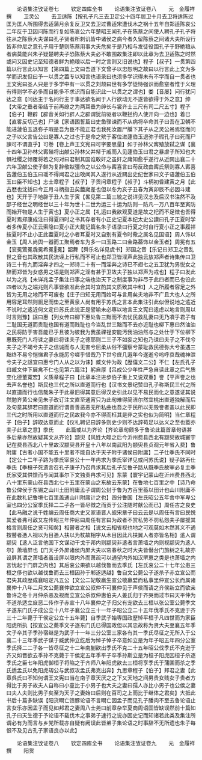 <!-- { "loadSidebar": true } -->

　　论语集注攷证卷七
　　钦定四库全书
　　论语集注攷证卷八
　　元　金履祥　撰
　　卫灵公
　　去卫适陈【按孔子凡三去卫定公十四年居卫十月去卫将适陈过匡为匡人所围得去适蒲月余复反卫又去卫过曹适宋遭伐木之祸十五年自郑适陈哀公二年反于卫因问陈而行复如陈哀公六年楚昭王闻孔子在陈蔡之间使人聘孔子孔子将往从之陈蔡大夫谋曰孔子贤者所刺讥皆中诸侯之病今者久留陈蔡之间诸大夫所设行皆非仲尼之意孔子用于楚则陈蔡用事大夫危矣于是乃相与发徒役围孔子于野絶粮从者病莫能兴朱子疑楚聘夫子恐陈蔡大夫必不敢围故集注即以此章为去卫适陈之时然或问又因史记至知德者鲜为絶粮以后一时之言则又旧说也】程子【叔子】一贯第四篇以行言此以知言【第四篇上文曰吾道下文曾子以忠恕明之故曰以行言此上文为多学而识发但曰予一以贯之葢专以知言也语录曰也须多学识得未有不学而自一贯者也王文宪曰圣人只是于多学中有一以贯之刘颉曰世有多学徒恃强识而愈窒者惟于义理有得则学不必多而自能多不求识而自能识此一以贯之之谓也】娄【音屡】问行犹问达之意【问达主于名问行主于事达欲名闻于人行欲动无不遂皆欲得于外之意】绅【大带之垂者带结于前再缭之为两耳垂为绅长与裳齐士三尺有司二尺五寸】程子【伯子】鞭辟【辟音关如行辟人之辟谓犹前驱者以鞭拦约人使开向一边也】着巳【直畧反切己也】尸谏【家语困誓篇曰史鱼骤谏而不从病将卒命其子曰吾在卫朝不能进蘧伯玉退弥子瑕是吾为臣不能正君也我死汝置尸牖下其子从之灵公吊焉怪而问之子以父言告公曰是寡人之过也于是命之殡于客位进蘧伯玉退弥子瑕孔子曰死而尸諌可不谓直乎】可巻【卷上声王文宪曰可字要思量】如于孙林父寗殖放弑之谋【襄十四年卫孙林父寗殖将出献公孙林父并帑于戚而入见蘧伯玉曰君之暴虐子所知也大惧社稷之倾覆将若之何对曰君制其国谁敢奸之虽奸之庸知愈乎遂行从近闗出襄二十六年卫献公使子鲜为复辞敬姒彊命之以公命与寗喜言曰苟反政由寗氏祭则寡人寗喜告蘧伯玉伯玉曰瑗不得闻君之出敢闻其入遂行从近闗出史纪世家曰文子语蘧伯玉伯玉曰臣不知也】志士章程子【叔子】子贡问章程子【叔子】斗柄初昏建寅之月【此古厯也沈括曰今正月斗柄指丑矣葢嵗差也但以冬为亥子丑春为寅卯辰不必因斗建也】天开于子地辟于丑人生于寅【畧见第二篇三綂之说详见汉志及后汉书注然不及邵子经世之明经世以三十年为世十二世为运三十运为防则一防凡一万八百年至寅防而始开物是人生于寅也】夏小正之属【礼运曰我欲观夏道是故之杞而不足徴也吾得夏时焉郑康成注曰得夏四时之书其存者有小正史记夏本纪太史公讃曰孔子正夏时学者多传夏小正云索隐曰夏小正大戴记篇名朱子语录曰行夏之时自行夏小正之事履祥按夏时不止小正此葢夏时之小者耳夏时又自别有夏令时儆之属名见国语】周人饰以金玉【周人尚舆一器而工聚焉者车为多一曰玉路二曰金路葢饰以金玉者】周冕有五【衮冕鷩冕毳冕希冕冕】韶舞【舜乐名详见虞书】郑国之音【乐记曰郑卫之音乱世之音也其政散其民流诬上行私而不可止也郑卫皆淫声此独云放郑声者诗集传曰卫诗三十有九而淫奔才四之一郑诗二十有一而淫奔之诗已不翅七之五卫犹为男悦女之辞而郑皆为女惑男之语是则郑声之淫有甚于卫故夫子独以郑声为戒也】程子曰发此以为之兆【未详兆孟子集注曰事之端也治天下之制度事为非尽于此四者而已也设此四者以为之端兆则凡事皆欲准此合其时宜酌其文质致其中和】人之所履者容足之外皆为无用之地而不可废也【庄子曰知无用而始可与言用矣夫地非不广且大也人之所用容足耳然则厠足而垫之至黄泉人尚有用乎苏氏之言本此集注引此似但说地之逺近不说时之逺近何文定曰苏氏此说正是譬喻未必専以地言王文宪曰逺虑以地言则周以时言则豫】諡曰惠【列女传曰柳下惠处鲁三黜而不去忧民救乱妻曰无乃凟乎君子有二耻国无道而贵耻也国有道而贱耻也今当乱世三黜而不去亦近耻也柳下惠曰然油油之民将防于害吾能已乎且彼为彼我为我虽祼裎安能汚我油油然与之处仕于下位柳下惠既死门人将诔之妻曰将诔夫子之德耶则二三子不如妄之知也乃诔曰夫子之不伐兮夫子之不竭兮夫子之信诚而与人无害兮屈柔从俗不彊察兮蒙耻救民德弥大兮虽遇三黜终不易兮恺悌君子永能厉兮嗟乎惜哉乃下世兮庻几遐年今遂逝兮呜呼哀哉魂神泄兮夫子之諡宜曰惠兮门人从之以为诔】臧文仲为政【歴僖文二公】不仁【左氏孔子曰臧文仲下展禽不仁也见第六篇注】躬自厚【吕成公少年性严急自读此章之后气质变化德董寛宏】义质章程子曰【此章本注进歩伯子重上又说双重】誉【平声誉之也去声名誉也】斯民也三代之所以直道而行也【汉书文景纪赞曰孔子称斯民三代之所以直道而行也信哉朱子于此章旧得其意后得汉史引此以见不易民而化之意遂证其说然勉齐黄公亲见朱子改订注文直至通宵只为此句难得简洁尔然宜桃出直道独解而后及句意其辞若曰直道而行谓善善恶恶无所私曲也吾之于民所以无毁誉者盖以此民即三代之时所用以直道而行之民故我今亦不得而枉其是非之实也似为简明】当仁章程子【伯子】辞取达意而止【仪礼聘记曰辞多则史少则不达辞苟足以达义之至也葢亦夫子此章之意】季氏
　　此篇或以为齐论【齐论章句颇多于鲁论此篇首章句语甚多后章亦然故疑其文从齐论】颛臾【风姓大皡之后今沂州费县西北有颛臾故城寰宇记在费县西北八十里故汉颛臾县开皇十八年以南武阳为颛臾县贞观元年省入费】鲁附庸【古者小国不能五十里者不能自达于天子附于诸侯曰附庸】二子仕季氏不同时【定公十二年子路为季氏宰哀公十一年冉求为季氏宰详见或问苏氏说】疑子路再仕季氏【季桓子死遗言召孔子康子乃召冉求其后孔子反鲁子路从既季氏故宰必复主季氏家受其供馈而与闻其事尔下文独责冉求可见】东蒙【寰宇记蒙山在沂州费县西北八十里东蒙山在县西北七十五里在蒙山之东故云东蒙】在鲁地七百里之中【诗乃命鲁公俾侯于东锡之山川土田附庸孟子谓周公封于鲁为方百里葢以田计也山川附庸不在此数礼记鲁境七百里盖通山川附庸计之也】四分鲁国【左氏昭公五年舍中军卑公室也四分公室季氏择二二子各一皆尽徴之而贡于公注随时献公而已】周任古之良史【此马融之说千姓编云周任商大史又家语晋人觇宋章子曰云云是以周任有言曰民悦其爱者弗可敌又左传昭三年仲尼曰周任有言曰为政者不赏私劳不罚私怨夫子屡援其格言则周任之贤可知矣】相瞽者之相【说文云相省视也地之可观莫如木然其义不通按瞽者慿人视以为目慿人扶以为杖故相字从木目因此凡扶翼人者亦皆名相】逺人谓颛臾【逺人泛言他国下文谋动干戈于邦内则颛臾非逺者言萧墙之内则视颛臾为逺人尔】萧墙屏也【门天子外屏诸侯内屏大夫以帘春秋之时大夫皆僣台门旅树之礼故亦设屏其谓之萧墙者虽设屏以限内外而萧疏可以通望内外如汉罘罳之类是也萧墙之内言忧起于门屏之内也】其后哀公果欲以越伐鲁而去季氏【左氏哀公二十七年公患三桓之侈也欲以越伐鲁而去三桓因孙于邾遂适越】鲁自文公薨公子遂杀子赤立宣公而君失其政歴成襄昭定凡五公【文公二妃敬嬴生宣公敬嬴嬖而私事里仲宣公长而属诸襄仲十八年二月文公薨襄仲欲立宣公叔仲不可襄仲见于声侯而请之齐侯新立而欲亲鲁许之冬十月仲杀恶及视而立宣公杀叔仲惠伯夫人姜氏归于齐哭而过市曰天平仲为不道杀适立庻恶二传作子赤宣十八年襄仲之子归父有宠欲去三桓以张公室公薨季文子遂东门氏子成公立十八年子襄公立三十一年子昭公立二十五年伐季氏不克逊于齐三十二年薨于干侯定公立十五年薨】自季武子始専国政歴悼平桓子凡四世而为家臣阳虎所执【按宣公之薨季文子逐东门氏已得国政但以其忠故称为贤大夫至襄五年季文子卒其子季孙宿继是为武子十一年三分公室三家各有其一季氏尽征之无所入于公襄二十三年季武子谋于臧武仲立纥后为悼子悼子卒意如立是为年子昭五年四分公室季氏择二二子各一皆尽征之十二年南蒯欲出季氏不克二十五年昭公伐季氏不克逊于齐又如晋欲去季孙不克薨于干侯定五年季平子卒季孙斯立是为桓子阳虎囚桓子杀逐季氏之臣七年阳虎御桓子将陷之于齐师八年阳虎欲去三桓将享季氏于蒲圃而杀之季氏适孟氏以免阳虎刼公与武叔攻孟氏弗克出奔】九思章程子【伯子】邦君之妻【此章呉氏曰不知何谓王文宪曰当在南子章天厌之之下又天地之间男贵女贱女子贵者方得比于男子故夫人自称曰小童比于小男子也大夫之妻曰孺人亦比小男子也公侯之妻曰夫人夫则比男子矣至为天子之妻始曰后则在百司之上而比于继体之君矣】大抵此书后十篇多缺误【阳货瞷亡馈豚论语不言瞷亡因孟子而见孔子膰肉不至去鲁论语止言女乐亦因孟子而见如邦君之妻周八士尧曰前章杂举夏商周语固皆缺误然前十篇如孔子曰天生德于予论语不载伐木之事弟子速行之说亦因史记而知诸若此类及集注所谓必有为而言与乡党所载亦自疑有阙误此皆弟子集论语之时事辞不无所遗也朱子每恨不及见古孔子家语良亦以此】

　　论语集注攷证卷八
　　钦定四库全书
　　论语集注攷证卷九
　　元　金履祥　撰
　　阳货
